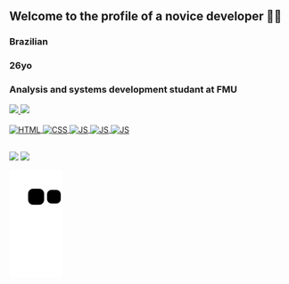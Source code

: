 ## Welcome to the profile of a novice developer 🧑‍💻​
### Brazilian
### 26yo
### Analysis and systems development studant at FMU

<div>
   <a href="https://github.com/VCTRdvlpr">
   <img height="180em" src="https://github-readme-stats.vercel.app/api?username=VCTRdvlpr&show_icons=true&theme=chartreuse-dark&include_all_commits=true&count_private=true"/>
   <img height="180em" src="https://github-readme-stats.vercel.app/api/top-langs/?username=VCTRdvlpr&layout=compact&langs_count=6&theme=chartreuse-dark"/>
</div>

<div style="display: inline_block"><br>
   <img align="center" alt="HTML" height=30" width="40" src="https://cdn.jsdelivr.net/gh/devicons/devicon/icons/html5/html5-original.svg" />
   <img align="center" alt="CSS" height=30" width="40" src="https://cdn.jsdelivr.net/gh/devicons/devicon/icons/css3/css3-original.svg" />
   <img align="center" alt="JS" height=30" width="40" src="https://cdn.jsdelivr.net/gh/devicons/devicon/icons/javascript/javascript-original.svg" />  
   <img align="center" alt="JS" height=30" width="40" src="https://cdn.jsdelivr.net/gh/devicons/devicon/icons/typescript/typescript-original.svg" />
   <img align="center" alt="JS" height=30" width="40" src="https://cdn.jsdelivr.net/gh/devicons/devicon/icons/react/react-original.svg" /> 
</div> 
<br> 
<div> 
  
  <a href="https://instagram.com/vctr_dvlpr" target="_blank"><img src="https://img.shields.io/badge/-Instagram-%23E4405F?style=for-the-badge&logo=instagram&logoColor=white" target="_blank"></a>
    <a href="https://www.linkedin.com/in/victor-hugo-affonso-165848207" target="_blank"><img src="https://img.shields.io/badge/-LinkedIn-%230077B5?style=for-the-badge&logo=linkedin&logoColor=white" target="_blank"></a> 
 
  ![Snake animation](https://github.com/VCTRdvlpr/VCTRdvlpr/blob/output/github-contribution-grid-snake.svg)

</div>
